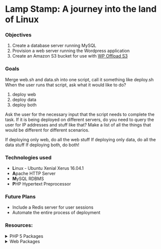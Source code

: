 # Lamp Stamp: A journey into the land of Linux


### Objectives

1. Create a database server running MySQL
1. Provision a web server running the Wordpress application
1. Create an Amazon S3 bucket for use with [WP Offload S3](https://wordpress.org/plugins/amazon-s3-and-cloudfront/)

### Goals

Merge web.sh and data.sh into one script, call it something like deploy.sh
When the user runs that script, ask what it would like to do?
1. deploy web
2. deploy data
3. deploy both

Ask the user for the necessary input that the script needs to complete the task. If it is being deployed on different servers, do you need to query the user for IP addresses and stuff like that? Make a list of all the things that would be different for different scenarios.

If deploying only web, do all the web stuff
If deploying only data, do all the data stuff
If deploying both, do both!

### Technologies used

* **L**inux - Ubuntu Xenial Xerus 16.04.1
* **A**pache HTTP Server
* **M**ySQL RDBMS
* **P**HP Hypertext Preprocessor


### Future Plans

* Include a Redis server for user sessions
* Automate the entire process of deployment

### Resources:

<details>
    <summary>PHP 5 Packages</summary>
    <li>cli</li>
    <li>curl</li>
    <li>fpm</li>
    <li>gd</li>
    <li>json</li>
    <li>mcrypt</li>
    <li>mysql</li>
</details>

<details>
    <summary>Web Packages</summary>
    <li>apache2</li>
    <li>git</li>
    <li>libapache2-mod-php5</li>
    <li>libssh2-php</li>
    <li>mailutils</li>
    <li>postfix</li>
    <li>unzip</li>
    <li>zip</li>
</details>
